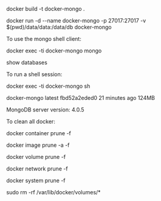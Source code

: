 docker build -t docker-mongo .

docker run -d --name docker-mongo -p 27017:27017 -v $(pwd)/data/data:/data/db docker-mongo

To use the mongo shell client:

docker exec -ti docker-mongo mongo

show databases

To run a shell session:

docker exec -ti docker-mongo  sh

docker-mongo                  latest              fbd52a2eded0        21 minutes ago      124MB

MongoDB server version: 4.0.5

To clean all docker:

docker container prune -f

docker image prune -a -f

docker volume prune -f

docker network prune -f

docker system prune -f

sudo rm -rf /var/lib/docker/volumes/*
